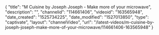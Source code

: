 {
    "title": "M Cuisine by Joseph Joseph - Make more of your microwave",
    "description": "",
    "channelid": "114661406",
    "videoid": "163565948",
    "date_created": "1525734225",
    "date_modified": "1527013850",
    "type": "captivate",
    "layout": "channelVideo",
    "url": "\/latest-videos\/m-cuisine-by-joseph-joseph-make-more-of-your-microwave\/114661406-163565948"
}